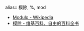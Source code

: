 alias:: 模除, %, mod
- [Modulo - Wikipedia](https://en.wikipedia.org/wiki/Modulo)
- [模除 - 维基百科，自由的百科全书](https://zh.wikipedia.org/wiki/%E6%A8%A1%E9%99%A4)